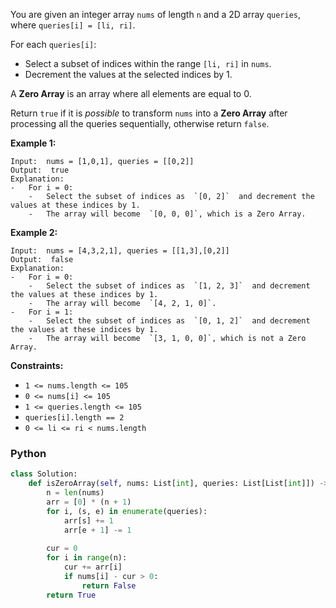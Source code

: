 You are given an integer array  `nums`  of length  `n`  and a 2D array  `queries`, where  `queries[i] = [li, ri]`.

For each  `queries[i]`:

- Select a subset of indices within the range  `[li, ri]`  in  `nums`.
- Decrement the values at the selected indices by 1.

A  **Zero Array**  is an array where all elements are equal to 0.

Return  `true`  if it is  _possible_  to transform  `nums`  into a  **Zero Array** after processing all the queries
sequentially, otherwise return  `false`.

**Example 1:**

```
Input:  nums = [1,0,1], queries = [[0,2]]
Output:  true
Explanation:
-   For i = 0:
    -   Select the subset of indices as  `[0, 2]`  and decrement the values at these indices by 1.
    -   The array will become  `[0, 0, 0]`, which is a Zero Array.
```

**Example 2:**

```
Input:  nums = [4,3,2,1], queries = [[1,3],[0,2]]
Output:  false
Explanation:
-   For i = 0:
    -   Select the subset of indices as  `[1, 2, 3]`  and decrement the values at these indices by 1.
    -   The array will become  `[4, 2, 1, 0]`.
-   For i = 1:
    -   Select the subset of indices as  `[0, 1, 2]`  and decrement the values at these indices by 1.
    -   The array will become  `[3, 1, 0, 0]`, which is not a Zero Array.
```

**Constraints:**

- `1 <= nums.length <= 105`
- `0 <= nums[i] <= 105`
- `1 <= queries.length <= 105`
- `queries[i].length == 2`
- `0 <= li <= ri < nums.length`

### Python

```python
class Solution:
    def isZeroArray(self, nums: List[int], queries: List[List[int]]) -> bool:
        n = len(nums)
        arr = [0] * (n + 1)
        for i, (s, e) in enumerate(queries):
            arr[s] += 1
            arr[e + 1] -= 1
            
        cur = 0
        for i in range(n):
            cur += arr[i]
            if nums[i] - cur > 0:
                return False
        return True
```